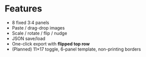 # Features
- 8 fixed 3:4 panels
- Paste / drag-drop images
- Scale / rotate / flip / nudge
- JSON save/load
- One-click export with **flipped top row**
- (Planned) 11×17 toggle, 6-panel template, non-printing borders
